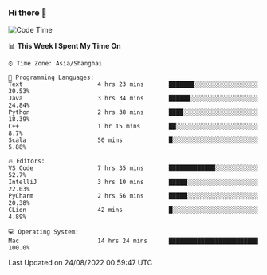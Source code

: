 ### Hi there 👋


<!--START_SECTION:waka-->
![Code Time](http://img.shields.io/badge/Code%20Time-676%20hrs%2041%20mins-blue)

📊 **This Week I Spent My Time On** 

```text
⌚︎ Time Zone: Asia/Shanghai

💬 Programming Languages: 
Text                     4 hrs 23 mins       ███████░░░░░░░░░░░░░░░░░░   30.53% 
Java                     3 hrs 34 mins       ██████░░░░░░░░░░░░░░░░░░░   24.84% 
Python                   2 hrs 38 mins       ████░░░░░░░░░░░░░░░░░░░░░   18.39% 
C++                      1 hr 15 mins        ██░░░░░░░░░░░░░░░░░░░░░░░   8.7% 
Scala                    50 mins             █░░░░░░░░░░░░░░░░░░░░░░░░   5.88%

🔥 Editors: 
VS Code                  7 hrs 35 mins       █████████████░░░░░░░░░░░░   52.7% 
IntelliJ                 3 hrs 10 mins       █████░░░░░░░░░░░░░░░░░░░░   22.03% 
PyCharm                  2 hrs 56 mins       █████░░░░░░░░░░░░░░░░░░░░   20.38% 
CLion                    42 mins             █░░░░░░░░░░░░░░░░░░░░░░░░   4.89%

💻 Operating System: 
Mac                      14 hrs 24 mins      █████████████████████████   100.0%

```


 Last Updated on 24/08/2022 00:59:47 UTC
<!--END_SECTION:waka-->

<!--
**SillyPasty/SillyPasty** is a ✨ _special_ ✨ repository because its `README.md` (this file) appears on your GitHub profile.

Here are some ideas to get you started:

- 🔭 I’m currently working on ...
- 🌱 I’m currently learning ...
- 👯 I’m looking to collaborate on ...
- 🤔 I’m looking for help with ...
- 💬 Ask me about ...
- 📫 How to reach me: ...
- 😄 Pronouns: ...
- ⚡ Fun fact: ...
-->


